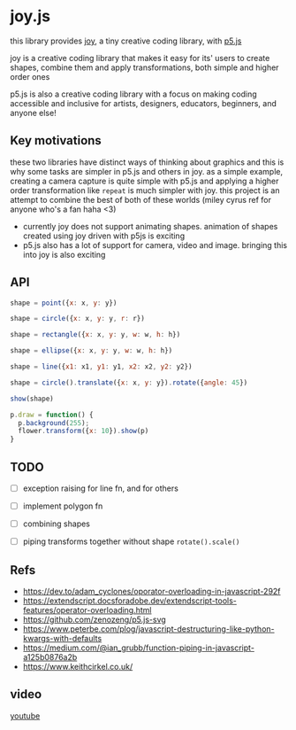 # joy.js

this library provides [joy](https://github.com/fossunited/joy), a tiny creative coding library, with [p5.js](http://p5js.org/) 

joy is a creative coding library that makes it easy for its' users to create shapes, combine them and apply transformations, both simple and higher order ones 

p5.js is also a creative coding library with a focus on making coding accessible and inclusive for artists, designers, educators, beginners, and anyone else! 

## Key motivations

these two libraries have distinct ways of thinking about graphics and this is why some tasks are simpler in p5.js and others in joy. as a simple example, creating a camera capture is quite simple with p5.js and applying a higher order transformation like `repeat` is much simpler with joy. this project is an attempt to combine the best of both of these worlds (miley cyrus ref for anyone who's a fan haha <3)

- currently joy does not support animating shapes. animation of shapes created using joy driven with p5js is exciting 
- p5.js also has a lot of support for camera, video and image. bringing this into joy is also exciting 

## API 

```js
shape = point({x: x, y: y})

shape = circle({x: x, y: y, r: r})

shape = rectangle({x: x, y: y, w: w, h: h})

shape = ellipse({x: x, y: y, w: w, h: h})

shape = line({x1: x1, y1: y1, x2: x2, y2: y2})

shape = circle().translate({x: x, y: y}).rotate({angle: 45})

show(shape)

p.draw = function() {
  p.background(255);
  flower.transform({x: 10}).show(p)
}
```

## TODO

- [ ] exception raising for line fn, and for others
- [ ] implement polygon fn
- [ ] combining shapes 
- [ ] piping transforms together without shape `rotate().scale()`


## Refs

  - https://dev.to/adam_cyclones/oporator-overloading-in-javascript-292f
  - https://extendscript.docsforadobe.dev/extendscript-tools-features/operator-overloading.html
  - https://github.com/zenozeng/p5.js-svg
  - https://www.peterbe.com/plog/javascript-destructuring-like-python-kwargs-with-defaults
  - https://medium.com/@ian_grubb/function-piping-in-javascript-a125b0876a2b
  - https://www.keithcirkel.co.uk/

## video
[youtube](https://www.youtube.com/watch?v=BxoHK7yFapI)